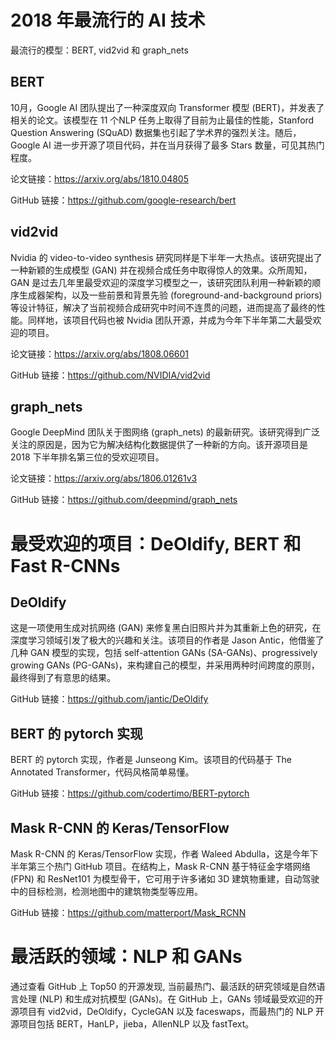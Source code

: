 # 2018 年最流行的 AI 技术

最流行的模型：BERT, vid2vid 和 graph_nets

## BERT
10月，Google AI 团队提出了一种深度双向 Transformer 模型 (BERT)，并发表了相关的论文。该模型在 11 个NLP 任务上取得了目前为止最佳的性能，Stanford Question Answering (SQuAD) 数据集也引起了学术界的强烈关注。随后，Google AI 进一步开源了项目代码，并在当月获得了最多 Stars 数量，可见其热门程度。

论文链接：https://arxiv.org/abs/1810.04805

GitHub 链接：https://github.com/google-research/bert

## vid2vid
Nvidia 的 video-to-video synthesis 研究同样是下半年一大热点。该研究提出了一种新颖的生成模型 (GAN) 并在视频合成任务中取得惊人的效果。众所周知，GAN 是过去几年里最受欢迎的深度学习模型之一，该研究团队利用一种新颖的顺序生成器架构，以及一些前景和背景先验 (foreground-and-background priors) 等设计特征，解决了当前视频合成研究中时间不连贯的问题，进而提高了最终的性能。同样地，该项目代码也被 Nvidia 团队开源，并成为今年下半年第二大最受欢迎的项目。

论文链接：https://arxiv.org/abs/1808.06601

GitHub 链接：https://github.com/NVIDIA/vid2vid

## graph_nets
Google DeepMind 团队关于图网络 (graph_nets) 的最新研究。该研究得到广泛关注的原因是，因为它为解决结构化数据提供了一种新的方向。该开源项目是 2018 下半年排名第三位的受欢迎项目。

论文链接：https://arxiv.org/abs/1806.01261v3

GitHub 链接：https://github.com/deepmind/graph_nets


# 最受欢迎的项目：DeOldify,  BERT 和 Fast R-CNNs
## DeOldify
这是一项使用生成对抗网络 (GAN) 来修复黑白旧照片并为其重新上色的研究，在深度学习领域引发了极大的兴趣和关注。该项目的作者是 Jason Antic，他借鉴了几种 GAN 模型的实现，包括 self-attention GANs (SA-GANs)、progressively growing GANs (PG-GANs)，来构建自己的模型，并采用两种时间跨度的原则，最终得到了有意思的结果。

GitHub 链接：https://github.com/jantic/DeOldify

## BERT 的 pytorch 实现
BERT 的 pytorch 实现，作者是 Junseong Kim。该项目的代码基于 The Annotated Transformer，代码风格简单易懂。

GitHub 链接：https://github.com/codertimo/BERT-pytorch

##  Mask R-CNN 的 Keras/TensorFlow
Mask R-CNN 的 Keras/TensorFlow 实现，作者 Waleed Abdulla，这是今年下半年第三个热门 GitHub 项目。在结构上，Mask R-CNN 基于特征金字塔网络 (FPN) 和 ResNet101 为模型骨干，它可用于许多诸如 3D 建筑物重建，自动驾驶中的目标检测，检测地图中的建筑物类型等应用。

GitHub 链接：https://github.com/matterport/Mask_RCNN

# 最活跃的领域：NLP 和 GANs
通过查看 GitHub 上 Top50 的开源发现,  当前最热门、最活跃的研究领域是自然语言处理 (NLP) 和生成对抗模型 (GANs)。在 GitHub 上，GANs 领域最受欢迎的开源项目有 vid2vid，DeOldify，CycleGAN 以及 faceswaps，而最热门的 NLP 开源项目包括 BERT，HanLP，jieba，AllenNLP 以及 fastText。